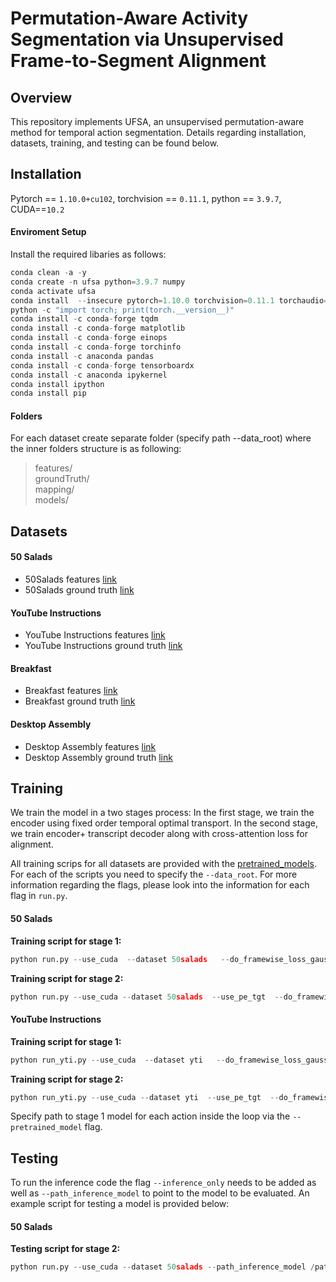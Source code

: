 # Permutation-Aware Activity Segmentation via Unsupervised Frame-to-Segment Alignment

## Overview
This repository implements UFSA, an unsupervised permutation-aware method for temporal action segmentation.
Details regarding installation, datasets, training, and testing can be found below.


## Installation
Pytorch == `1.10.0+cu102`, 
torchvision == `0.11.1`, 
python == `3.9.7`, 
CUDA==`10.2`

#### Enviroment Setup
Install the required libaries as follows:
``` python
conda clean -a -y
conda create -n ufsa python=3.9.7 numpy
conda activate ufsa
conda install  --insecure pytorch=1.10.0 torchvision=0.11.1 torchaudio=0.10.0 cudatoolkit=11.3.1  -c pytorch
python -c "import torch; print(torch.__version__)"
conda install -c conda-forge tqdm
conda install -c conda-forge matplotlib
conda install -c conda-forge einops
conda install -c conda-forge torchinfo
conda install -c anaconda pandas
conda install -c conda-forge tensorboardx
conda install -c anaconda ipykernel
conda install ipython
conda install pip
```

#### Folders
For each dataset create separate folder (specify path --data_root) where the inner folders structure is as following:
> features/  
> groundTruth/  
> mapping/  
> models/


## Datasets

#### 50 Salads
- 50Salads features [link](https://drive.google.com/open?id=17o0WfF970cVnazrRuOWE92-OiYHEXTT3)
- 50Salads ground truth [link](https://drive.google.com/open?id=1mzcN9pz1tKygklQOiWI7iEvcJ1vJfU3R)

#### YouTube Instructions
- YouTube Instructions features [link](https://drive.google.com/open?id=1HyF3_bwWgz1QNgzLvN4J66TJVsQTYFTa) 
- YouTube Instructions ground truth [link](https://drive.google.com/open?id=1ENgdHvwHj2vFwflVXosCkCVP9mfLL5lP)

#### Breakfast
- Breakfast features [link](https://drive.google.com/file/d/1DbYnU2GBb68CxEt2I50QZm17KGYKNR1L)
- Breakfast ground truth [link](https://drive.google.com/file/d/1RO8lrvLy4bVaxZ7C62R0jVQtclXibLXU)

#### Desktop Assembly 
- Desktop Assembly features [link](https://drive.google.com/drive/folders/1t-dUAcY4QMbGt6xHEGriOMgSl5TRBXFM?usp=drive_link)
- Desktop Assembly ground truth [link](https://drive.google.com/drive/folders/1Ql3PwcR24hgjxzCX4XGvcQfVlhekqZu1?usp=drive_link)


## Training
We train the model in a two stages process:
In the first stage, we train the encoder using fixed order temporal optimal transport.
In the second stage, we train encoder+ transcript decoder along with cross-attention loss for alignment. 

All training scrips for all datasets are provided with the [pretrained_models](pretrained_models). For each of the scripts you need to specify the `--data_root`. 
For more information regarding the flags, please look into  the information for each flag in `run.py`.

#### 50 Salads
<strong>Training script for stage 1:</strong>
``` python
python run.py --use_cuda  --dataset 50salads   --do_framewise_loss_gauss  
```

<strong>Training script for stage 2:</strong>
``` python
python run.py --use_cuda --dataset 50salads  --use_pe_tgt  --do_framewise_loss_gauss --do_segwise_loss --do_crossattention_action_loss_nll --pretrained_model /path to model/
```

#### YouTube Instructions
<strong>Training script for stage 1:</strong>
``` python
python run_yti.py --use_cuda  --dataset yti   --do_framewise_loss_gauss  
```

<strong>Training script for stage 2:</strong>
``` python
python run_yti.py --use_cuda --dataset yti  --use_pe_tgt  --do_framewise_loss_gauss --do_segwise_loss --do_crossattention_action_loss_nll 
```
Specify path to stage 1 model for each action inside the loop via the `--pretrained_model` flag.


## Testing
To run the inference code the flag `--inference_only` needs to be added as well as `--path_inference_model` to point to the model to be evaluated.
An example script for testing a model is provided below:

#### 50 Salads
<strong>Testing script for stage 2:</strong>
``` python
python run.py --use_cuda --dataset 50salads --path_inference_model /path to model  --inference_only  --use_pe_tgt --use_transcript_dec 
```

